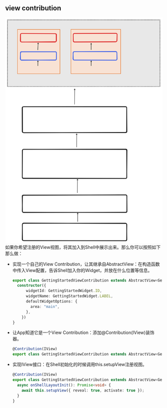 ## view contribution

![img](./assets//view-contribution.svg)
如果你希望注册的View视图，将其加入到Shell中展示出来。那么你可以按照如下那么做：
- 实现一个自己的View Contribution，让其继承自AbstractView：在构造函数中传入View配置，告诉Shell加入你的Widget，并放在什么位置等信息。
  
  ```ts
  export class GettingStartedViewContribution extends AbstractView<GettingStartedWidget> {
    constructor({
        widgetId: GettingStartedWidget.ID,
        widgetName: GettingStartedWidget.LABEL,
        defaultWidgetOptions: {
          area: "main",
        },
      })
  }
  ```
  
- 让App知道它是一个View Contribution：添加@Contribution(IView)装饰器。
  
  ```ts
  @Contribution(IView)
  export class GettingStartedViewContribution extends AbstractView<GettingStartedWidget> {}
  ```
  
- 实现IView接口：在Shell初始化的时候调用this.setupView注册视图。

  ```ts
  @Contribution(IView)
  export class GettingStartedViewContribution extends AbstractView<GettingStartedWidget> implements IView {
    async onShellLayoutInit(): Promise<void> {
      await this.setupView({ reveal: true, activate: true });
    }
  }
  ```

  